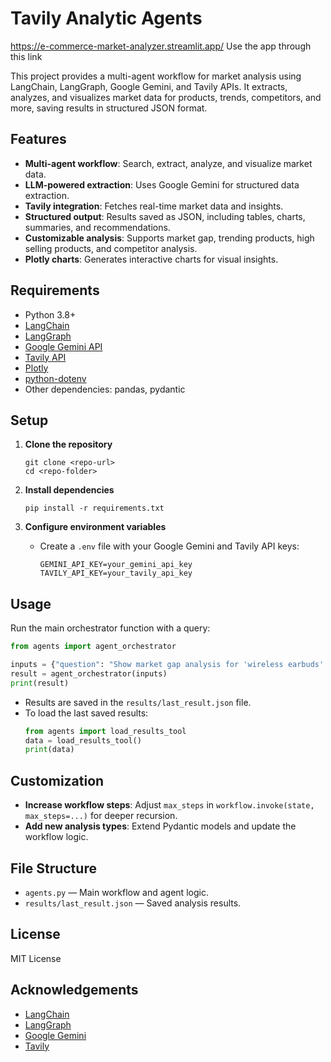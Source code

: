  
# Tavily Analytic Agents
https://e-commerce-market-analyzer.streamlit.app/
Use the app through this link 

This project provides a multi-agent workflow for market analysis using LangChain, LangGraph, Google Gemini, and Tavily APIs. It extracts, analyzes, and visualizes market data for products, trends, competitors, and more, saving results in structured JSON format.

## Features

- **Multi-agent workflow**: Search, extract, analyze, and visualize market data.
- **LLM-powered extraction**: Uses Google Gemini for structured data extraction.
- **Tavily integration**: Fetches real-time market data and insights.
- **Structured output**: Results saved as JSON, including tables, charts, summaries, and recommendations.
- **Customizable analysis**: Supports market gap, trending products, high selling products, and competitor analysis.
- **Plotly charts**: Generates interactive charts for visual insights.

## Requirements

- Python 3.8+
- [LangChain](https://github.com/langchain-ai/langchain)
- [LangGraph](https://github.com/langchain-ai/langgraph)
- [Google Gemini API](https://github.com/langchain-ai/langchain-google-genai)
- [Tavily API](https://github.com/tavily/tavily-python)
- [Plotly](https://plotly.com/python/)
- [python-dotenv](https://pypi.org/project/python-dotenv/)
- Other dependencies: pandas, pydantic

## Setup

1. **Clone the repository**  
   ```
   git clone <repo-url>
   cd <repo-folder>
   ```

2. **Install dependencies**  
   ```
   pip install -r requirements.txt
   ```

3. **Configure environment variables**  
   - Create a `.env` file with your Google Gemini and Tavily API keys:
     ```
     GEMINI_API_KEY=your_gemini_api_key
     TAVILY_API_KEY=your_tavily_api_key
     ```

## Usage

Run the main orchestrator function with a query:

```python
from agents import agent_orchestrator

inputs = {"question": "Show market gap analysis for 'wireless earbuds' on 'Amazon' in 'US' for 'Last Month'."}
result = agent_orchestrator(inputs)
print(result)
```

- Results are saved in the `results/last_result.json` file.
- To load the last saved results:
  ```python
  from agents import load_results_tool
  data = load_results_tool()
  print(data)
  ```

## Customization

- **Increase workflow steps**: Adjust `max_steps` in `workflow.invoke(state, max_steps=...)` for deeper recursion.
- **Add new analysis types**: Extend Pydantic models and update the workflow logic.

## File Structure

- `agents.py` — Main workflow and agent logic.
- `results/last_result.json` — Saved analysis results.

## License

MIT License

## Acknowledgements

- [LangChain](https://github.com/langchain-ai/langchain)
- [LangGraph](https://github.com/langchain-ai/langgraph)
- [Google Gemini](https://ai.google.dev/)
- [Tavily](https://www.tavily.com/)







